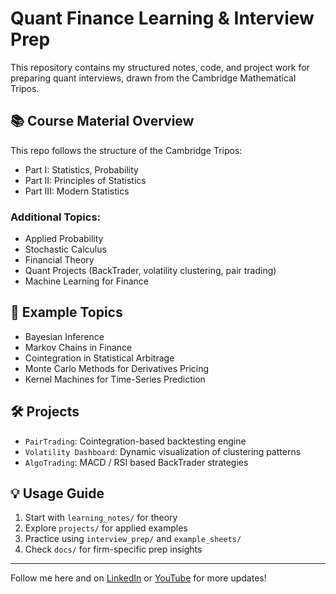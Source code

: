 # Quant Finance Learning & Interview Prep

This repository contains my structured notes, code, and project work for preparing quant interviews, drawn from the Cambridge Mathematical Tripos.

## 📚 Course Material Overview

This repo follows the structure of the Cambridge Tripos:

- Part I: Statistics, Probability
- Part II: Principles of Statistics
- Part III: Modern Statistics

### Additional Topics:
- Applied Probability
- Stochastic Calculus
- Financial Theory
- Quant Projects (BackTrader, volatility clustering, pair trading)
- Machine Learning for Finance

## 🔬 Example Topics
- Bayesian Inference
- Markov Chains in Finance
- Cointegration in Statistical Arbitrage
- Monte Carlo Methods for Derivatives Pricing
- Kernel Machines for Time-Series Prediction

## 🛠️ Projects
- `PairTrading`: Cointegration-based backtesting engine
- `Volatility Dashboard`: Dynamic visualization of clustering patterns
- `AlgoTrading`: MACD / RSI based BackTrader strategies

## 💡 Usage Guide
1. Start with `learning_notes/` for theory
2. Explore `projects/` for applied examples
3. Practice using `interview_prep/` and `example_sheets/`
4. Check `docs/` for firm-specific prep insights

---

Follow me here and on [LinkedIn](https://www.linkedin.com/in/muntazirabidi/) or [YouTube](https://www.youtube.com/@muntazirabidi) for more updates!

